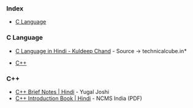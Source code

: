 ### Index

 * [C Language](#c)

### <a id="c"></a>C Language

* [C Language in Hindi - Kuldeep Chand](https://drive.google.com/file/d/1uS1weTyWshzvuIlvwuew5Cma7U1r2h7w/view) - Source -> technicalcube.in*




* [C++](#cpp)


### <a id="cpp"></a>C++

* [C++ Brief Notes \| Hindi](https://ehindistudy.com/2020/12/01/cpp-notes-in-hindi/) - Yugal Joshi
* [C++ Introduction Book \| Hindi](https://ncsmindia.com/wp-content/uploads/2012/04/c++-hindi.pdf) - NCMS India (PDF)
